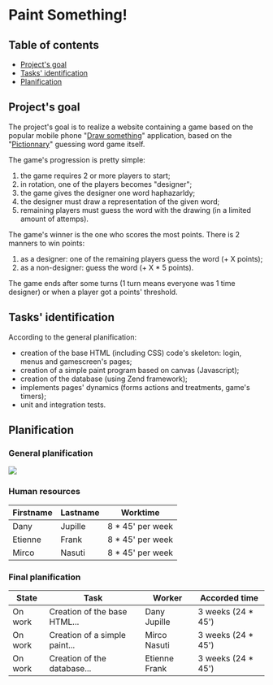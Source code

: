 # Paint Something!

## Table of contents

* <a href="#projects-goal">Project's goal</a>
* <a href="#tasks-identification">Tasks' identification</a>
* <a href="#planification">Planification</a>

## Project's goal

The project's goal is to realize a website containing a game based on the popular mobile phone "<a href="http://en.wikipedia.org/wiki/Draw_Something">Draw something</a>" application, based on the "<a href="http://en.wikipedia.org/wiki/Pictionary">Pictionnary</a>" guessing word game itself.

The game's progression is pretty simple:

1. the game requires 2 or more players to start;
2. in rotation, one of the players becomes "designer";
3. the game gives the designer one word haphazarldy;
4. the designer must draw a representation of the given word;
5. remaining players must guess the word with the drawing (in a limited amount of attemps).

The game's winner is the one who scores the most points. There is 2 manners to win points:

1. as a designer: one of the remaining players guess the word (+ X points);
2. as a non-designer: guess the word (+ X * 5 points).

The game ends after some turns (1 turn means everyone was 1 time designer) or when a player got a points' threshold.

## Tasks' identification

According to the general planification:

* creation of the base HTML (including CSS) code's skeleton: login, menus and gamescreen's pages;
* creation of a simple paint program based on canvas (Javascript);
* creation of the database (using Zend framework);
* implements pages' dynamics (forms actions and treatments, game's timers);
* unit and integration tests.

## Planification

### General planification

<img src="https://raw.github.com/theragebox/paint_something/master/documentation/general-planification.png" />

### Human resources

<table>
  <thead>
    <th>Firstname</th>
    <th>Lastname</th>
    <th>Worktime</th>
  </thead>
  <tr>
    <td>Dany</td>
    <td>Jupille</td>
    <td>8 * 45' per week</td>
  </tr>
  <tr>
    <td>Etienne</td>
    <td>Frank</td>
    <td>8 * 45' per week</td>
  </tr>
  <tr>
    <td>Mirco</td>
    <td>Nasuti</td>
    <td>8 * 45' per week</td>
  </tr>
</table>

### Final planification

<table>
  <thead>
    <th>State</th>
    <th>Task</th>
    <th>Worker</th>
    <th>Accorded time</th>
  </thead>
  <tr>
    <td>On work</td>
    <td>Creation of the base HTML...</td>
    <td>Dany Jupille</td>
    <td>3 weeks (24 * 45')</td>
  </tr>
  <tr>
    <td>On work</td>
    <td>Creation of a simple paint...</td>
    <td>Mirco Nasuti</td>
    <td>3 weeks (24 * 45')</td>
  </tr>
  <tr>
    <td>On work</td>
    <td>Creation of the database...</td>
    <td>Etienne Frank</td>
    <td>3 weeks (24 * 45')</td>
  </tr>
</table>
